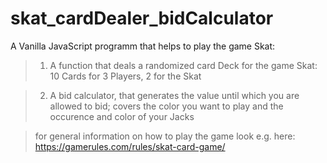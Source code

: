 # skat_cardDealer_bidCalculator

A Vanilla JavaScript programm that helps to play the game Skat:

> 1. A function that deals a randomized card Deck for the game Skat: 
  > 10 Cards for 3 Players, 2 for the Skat

> 2. A bid calculator, that generates the value until which you are allowed to bid; 
  > covers the color you want to play and the occurence and color of your Jacks



> for general information on how to play the game look e.g. here: 
  >   https://gamerules.com/rules/skat-card-game/
